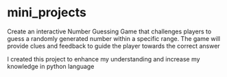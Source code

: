 # mini_projects
Create an interactive Number Guessing Game that challenges players to guess a randomly generated number within a specific range. The game will provide clues and feedback to guide the player towards the correct answer

I created this project to enhance my understanding and increase my knowledge in python language
